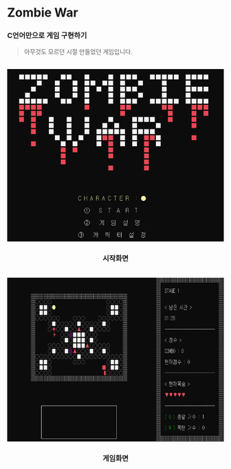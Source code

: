 # Zombie War

### C언어만으로 게임 구현하기

> 아무것도 모르던 시절 만들었던 게임입니다.

<br>

<div align='center'>
    <img src= "cap1.png" width=700 height=400>
    <h3>시작화면</h3>
    <br>
    <img src= "cap2.png" width=700 height=380>
    <h3>게임화면</h3>
</div>


